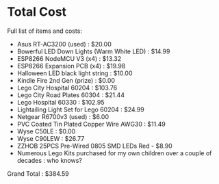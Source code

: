 # Total Cost

Full list of items and costs:

- Asus RT-AC3200 (used) : $20.00
- Bowerful LED Down Lights (Warm White LED) : $14.99
- ESP8266 NodeMCU V3 (x4) : $13.32
- ESP8266 Expansion PCB (x4) : $19.98
- Halloween LED black light string : $10.00
- Kindle Fire 2nd Gen (prize) : $0.00
- Lego City Hospital 60204 : $103.76
- Lego City Road Plates 60304 : $21.44
- Lego Hospital 60330 : $102.95
- Lightailing Light Set for Lego 60204 : $24.99
- Netgear R6700v3 (used) : $6.00
- PVC Coated Tin Plated Copper Wire AWG30 : $11.49
- Wyse C50LE : $0.00
- Wyse C90LEW : $26.77
- ZZHOB 25PCS Pre-Wired 0805 SMD LEDs Red - $8.90
- Numerous Lego Kits purchased for my own children over a couple of decades : who knows?

Grand Total : $384.59
